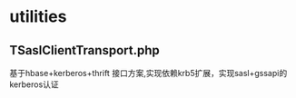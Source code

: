# utilities

## TSaslClientTransport.php  
基于hbase+kerberos+thrift 接口方案,实现依赖krb5扩展，实现sasl+gssapi的kerberos认证
